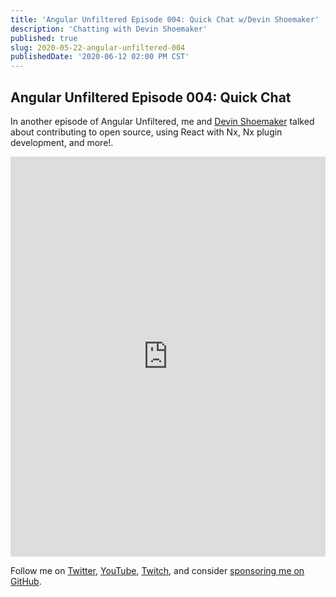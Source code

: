 ```yaml
---
title: 'Angular Unfiltered Episode 004: Quick Chat w/Devin Shoemaker'
description: 'Chatting with Devin Shoemaker'
published: true
slug: 2020-05-22-angular-unfiltered-004
publishedDate: '2020-06-12 02:00 PM CST'
---
```


## Angular Unfiltered Episode 004: Quick Chat

In another episode of Angular Unfiltered, me and [Devin Shoemaker](https://twitter.com/paranoidcoder) talked about contributing to open source, using React with Nx, Nx plugin development, and more!.

<div class="center">
  <iframe width="100%" height="640" src="https://www.youtube.com/embed/itCw_Esr12Q" frameborder="0" allow="accelerometer; autoplay; encrypted-media; gyroscope; picture-in-picture" allowfullscreen></iframe>
</div>

Follow me on [Twitter](https://twitter.com/brandontroberts), [YouTube](https://youtube.com/brandonrobertsdev), [Twitch](https://twitch.tv/brandontroberts), and consider [sponsoring me on GitHub](https://github.com/sponsors/brandonroberts).
